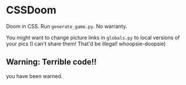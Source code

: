 # CSSDoom

Doom in CSS. Run `generate_game.py`. No warranty.

You might want to change picture links in `globals.py` to local versions of your pics (I can't share them! That'd be illegal! whoopsie-doopsie)

## Warning: Terrible code!!

you have been warned.
